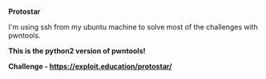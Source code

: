 **Protostar**

I'm using ssh from my ubuntu machine to solve most of the challenges with pwntools.

**This is the python2 version of pwntools!**

**Challenge - https://exploit.education/protostar/**